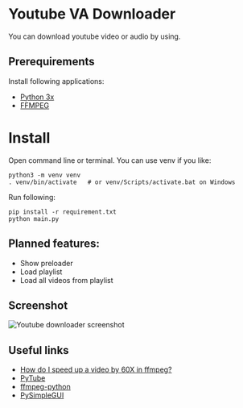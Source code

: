 
# Youtube VA Downloader

You can download youtube video or audio by using.

## Prerequirements
Install following applications:
* [Python 3x](https://www.python.org)
* [FFMPEG](https://ffmpeg.org/download.html)

# Install
Open command line or terminal.
You can use venv if you like:
```
python3 -m venv venv
. venv/bin/activate   # or venv/Scripts/activate.bat on Windows
```

Run following:
```
pip install -r requirement.txt 
python main.py
```

## Planned features:
 * Show preloader
 * Load playlist
 * Load all videos from playlist

 ## Screenshot
![Youtube downloader screenshot](https://i.imgur.com/ylacxR3.png)

## Useful links
* [How do I speed up a video by 60X in ffmpeg?](https://superuser.com/questions/1261678/how-do-i-speed-up-a-video-by-60x-in-ffmpeg)
* [PyTube](https://python-pytube.readthedocs.io/en/latest/index.html)
* [ffmpeg-python](https://kkroening.github.io/ffmpeg-python/)
* [PySimpleGUI](https://pysimplegui.readthedocs.io)
